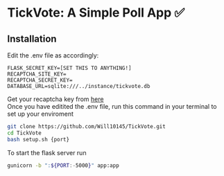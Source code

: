 # TickVote: A Simple Poll App ✅

## Installation

Edit the .env file as accordingly:
```
FLASK_SECRET_KEY=[SET THIS TO ANYTHING!]
RECAPTCHA_SITE_KEY=
RECAPTCHA_SECRET_KEY=
DATABASE_URL=sqlite:///../instance/tickvote.db
```
Get your recaptcha key from [here](https://www.google.com/recaptcha/admin/create) <br>
Once you have editited the .env file, run this command in your terminal to set up your enviroment
```bash
git clone https://github.com/Will10145/TickVote.git
cd TickVote
bash setup.sh {port}
```
To start the flask server run
```bash
gunicorn -b ":${PORT:-5000}" app:app
```
